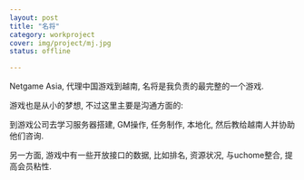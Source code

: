 ```yaml
---
layout: post 
title: "名将"
category: workproject
cover: img/project/mj.jpg
status: offline

---
```



Netgame Asia, 代理中国游戏到越南, 名将是我负责的最完整的一个游戏.

游戏也是从小的梦想, 不过这里主要是沟通方面的: 

到游戏公司去学习服务器搭建, GM操作, 任务制作, 本地化, 然后教给越南人并协助他们咨询.

另一方面, 游戏中有一些开放接口的数据, 比如排名, 资源状况, 与uchome整合, 提高会员粘性.